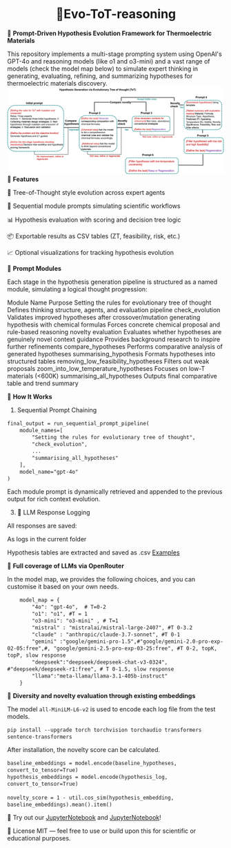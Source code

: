 
<h1 align="center"> 🌲Evo-ToT-reasoning</h1>

🧪 **Prompt-Driven Hypothesis Evolution Framework for Thermoelectric Materials**

This repository implements a multi-stage prompting system using OpenAI's GPT-4o and reasoning models (like o1 and o3-mini) and a vast range of models (check the model map below) to simulate expert thinking in generating, evaluating, refining, and summarizing hypotheses for thermoelectric materials discovery.
![Prompting mindmap](tot.png)
📌 **Features**

🧠 Tree-of-Thought style evolution across expert agents

🔁 Sequential module prompts simulating scientific workflows

📊 Hypothesis evaluation with scoring and decision tree logic

📦 Exportable results as CSV tables (ZT, feasibility, risk, etc.)

📈 Optional visualizations for tracking hypothesis evolution

🧬 **Prompt Modules**

Each stage in the hypothesis generation pipeline is structured as a named module, simulating a logical thought progression:

Module Name	Purpose
Setting the rules for evolutionary tree of thought	Defines thinking structure, agents, and evaluation pipeline
check_evolution	Validates improved hypotheses after crossover/mutation
generating hypothesis with chemical formulas	Forces concrete chemical proposal and rule-based reasoning
novelty evaluation	Evaluates whether hypotheses are genuinely novel
context guidance	Provides background research to inspire further refinements
compare_hypotheses	Performs comparative analysis of generated hypotheses
summarising_hypothesis	Formats hypotheses into structured tables
removing_low_feasibility_hypotheses	Filters out weak proposals
zoom_into_low_temperature_hypotheses	Focuses on low-T materials (<600K)
summarising_all_hypotheses	Outputs final comparative table and trend summary

🧠 **How It Works**
1. Sequential Prompt Chaining

```
final_output = run_sequential_prompt_pipeline(
    module_names=[
        "Setting the rules for evolutionary tree of thought",
        "check_evolution",
        ...
        "summarising_all_hypotheses"
    ],
    model_name="gpt-4o"
)
```

Each module prompt is dynamically retrieved and appended to the previous output for rich context evolution.

3. 📂 LLM Response Logging
   
All responses are saved:

As logs in the current folder

Hypothesis tables are extracted and saved as .csv [Examples](examples)

🧬 **Full coverage of LLMs via OpenRouter**

In the model map, we provides the following choices, and you can customise it based on your own needs.
```
    model_map = {
        "4o": "gpt-4o",  # T=0-2 
        "o1": "o1", #T = 1
        "o3-mini": "o3-mini" , # T=1
        "mistral" : "mistralai/mistral-large-2407", #T 0-3.2
        "claude" : "anthropic/claude-3.7-sonnet", #T 0-1
        "gemini" :"google/gemini-pro-1.5",#"google/gemini-2.0-pro-exp-02-05:free",#, "google/gemini-2.5-pro-exp-03-25:free", #T 0-2, topK, topP, slow response
        "deepseek":"deepseek/deepseek-chat-v3-0324", #"deepseek/deepseek-r1:free", # T 0-1.5, slow response
        "llama":"meta-llama/llama-3.1-405b-instruct"
    }
```

🧬 **Diversity and novelty evaluation through existing embeddings**

The model `all-MiniLM-L6-v2` is used to encode each log file from the test models. 
```
pip install --upgrade torch torchvision torchaudio transformers sentence-transformers
```
After installation, the novelty score can be calculated.
```
baseline_embeddings = model.encode(baseline_hypotheses, convert_to_tensor=True)
hypothesis_embeddings = model.encode(hypothesis_log, convert_to_tensor=True)

novelty_score = 1 - util.cos_sim(hypothesis_embedding, baseline_embeddings).mean().item()
```


🧩 Try out our [JupyterNotebook](prompting.ipynb) and [JupyterNotebook](prompting_openrouter.ipynb)!

📜 License
MIT — feel free to use or build upon this for scientific or educational purposes.
